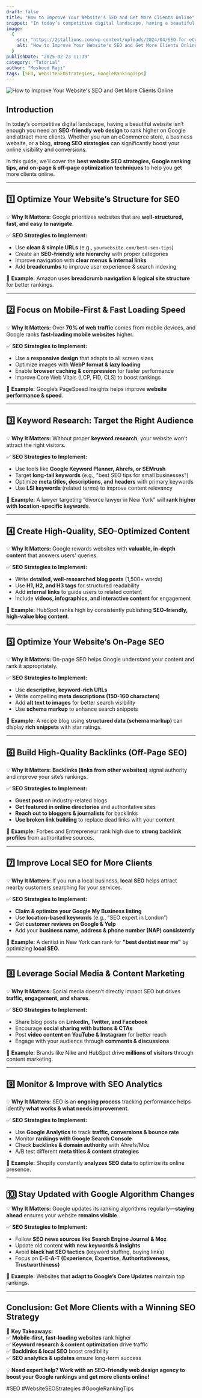 ```yaml
---
draft: false
title: "How to Improve Your Website's SEO and Get More Clients Online"
snippet: "In today’s competitive digital landscape, having a beautiful website isn’t enough—you need an SEO-friendly web design to rank higher on Google and attract more clients. Whether you run an eCommerce store, a business website, or a blog, strong SEO strategies can significantly boost your online visibility and conversions."
image:
  {
    src: "https://2stallions.com/wp-content/uploads/2024/04/SEO-for-eCommerce-How-to-Drive-More-Traffic-and-Sales-to-Your-Online-Store-min-1.png",
    alt: "How to Improve Your Website's SEO and Get More Clients Online",
  }
publishDate: "2025-02-23 11:39"
category: "Tutorial"
author: "Moshood Raji"
tags: [SEO, WebsiteSEOStrategies, GoogleRankingTips]
---
```


![How to Improve Your Website's SEO and Get More Clients Online](https://2stallions.com/wp-content/uploads/2024/04/SEO-for-eCommerce-How-to-Drive-More-Traffic-and-Sales-to-Your-Online-Store-min-1.png)

## **Introduction**

In today’s competitive digital landscape, having a beautiful website isn’t enough you need an **SEO-friendly web design** to rank higher on Google and attract more clients. Whether you run an eCommerce store, a business website, or a blog, **strong SEO strategies** can significantly boost your online visibility and conversions.

In this guide, we’ll cover the **best website SEO strategies, Google ranking tips, and on-page & off-page optimization techniques** to help you get more clients online.

---

## **1️⃣ Optimize Your Website’s Structure for SEO**

💡 **Why It Matters:** Google prioritizes websites that are **well-structured, fast, and easy to navigate**.

✅ **SEO Strategies to Implement:**

- Use **clean & simple URLs** (e.g., `yourwebsite.com/best-seo-tips`)
- Create an **SEO-friendly site hierarchy** with proper categories
- Improve navigation with **clear menus & internal links**
- Add **breadcrumbs** to improve user experience & search indexing

🎯 **Example:** Amazon uses **breadcrumb navigation & logical site structure** for better rankings.

---

## **2️⃣ Focus on Mobile-First & Fast Loading Speed**

💡 **Why It Matters:** Over **70% of web traffic** comes from mobile devices, and Google ranks **fast-loading mobile websites** higher.

✅ **SEO Strategies to Implement:**

- Use a **responsive design** that adapts to all screen sizes
- Optimize images with **WebP format & lazy loading**
- Enable **browser caching & compression** for faster performance
- Improve Core Web Vitals (LCP, FID, CLS) to boost rankings

🎯 **Example:** Google’s PageSpeed Insights helps improve **website performance & speed**.

---

## **3️⃣ Keyword Research: Target the Right Audience**

💡 **Why It Matters:** Without proper **keyword research**, your website won’t attract the right visitors.

✅ **SEO Strategies to Implement:**

- Use tools like **Google Keyword Planner, Ahrefs, or SEMrush**
- Target **long-tail keywords** (e.g., "best SEO tips for small businesses")
- Optimize **meta titles, descriptions, and headers** with primary keywords
- Use **LSI keywords** (related terms) to improve content relevancy

🎯 **Example:** A lawyer targeting “divorce lawyer in New York” will **rank higher with location-specific keywords**.

---

## **4️⃣ Create High-Quality, SEO-Optimized Content**

💡 **Why It Matters:** Google rewards websites with **valuable, in-depth content** that answers users' queries.

✅ **SEO Strategies to Implement:**

- Write **detailed, well-researched blog posts** (1,500+ words)
- Use **H1, H2, and H3 tags** for structured readability
- Add **internal links** to guide users to related content
- Include **videos, infographics, and interactive content** for engagement

🎯 **Example:** HubSpot ranks high by consistently publishing **SEO-friendly, high-value blog content**.

---

## **5️⃣ Optimize Your Website’s On-Page SEO**

💡 **Why It Matters:** On-page SEO helps Google understand your content and rank it appropriately.

✅ **SEO Strategies to Implement:**

- Use **descriptive, keyword-rich URLs**
- Write compelling **meta descriptions (150-160 characters)**
- Add **alt text to images** for better search visibility
- Use **schema markup** to enhance search snippets

🎯 **Example:** A recipe blog using **structured data (schema markup)** can display **rich snippets** with star ratings.

---

## **6️⃣ Build High-Quality Backlinks (Off-Page SEO)**

💡 **Why It Matters:** **Backlinks (links from other websites)** signal authority and improve your site’s rankings.

✅ **SEO Strategies to Implement:**

- **Guest post** on industry-related blogs
- **Get featured in online directories** and authoritative sites
- **Reach out to bloggers & journalists** for backlinks
- **Use broken link building** to replace dead links with your content

🎯 **Example:** Forbes and Entrepreneur rank high due to **strong backlink profiles** from authoritative sources.

---

## **7️⃣ Improve Local SEO for More Clients**

💡 **Why It Matters:** If you run a local business, **local SEO** helps attract nearby customers searching for your services.

✅ **SEO Strategies to Implement:**

- **Claim & optimize your Google My Business listing**
- Use **location-based keywords** (e.g., “SEO expert in London”)
- Get **customer reviews on Google & Yelp**
- Add your **business name, address & phone number (NAP) consistently**

🎯 **Example:** A dentist in New York can rank for **"best dentist near me"** by optimizing **local SEO**.

---

## **8️⃣ Leverage Social Media & Content Marketing**

💡 **Why It Matters:** Social media doesn’t directly impact SEO but drives **traffic, engagement, and shares**.

✅ **SEO Strategies to Implement:**

- Share blog posts on **LinkedIn, Twitter, and Facebook**
- Encourage **social sharing with buttons & CTAs**
- Post **video content on YouTube & Instagram** for better reach
- Engage with your audience through **comments & discussions**

🎯 **Example:** Brands like Nike and HubSpot drive **millions of visitors** through content marketing.

---

## **9️⃣ Monitor & Improve with SEO Analytics**

💡 **Why It Matters:** SEO is an **ongoing process** tracking performance helps identify **what works & what needs improvement**.

✅ **SEO Strategies to Implement:**

- Use **Google Analytics** to track **traffic, conversions & bounce rate**
- Monitor **rankings with Google Search Console**
- Check **backlinks & domain authority** with Ahrefs/Moz
- A/B test different **meta titles & content strategies**

🎯 **Example:** Shopify constantly **analyzes SEO data** to optimize its online presence.

---

## **🔟 Stay Updated with Google Algorithm Changes**

💡 **Why It Matters:** Google updates its ranking algorithms regularly—**staying ahead** ensures your website **remains visible**.

✅ **SEO Strategies to Implement:**

- Follow **SEO news sources like Search Engine Journal & Moz**
- Update old content **with new keywords & insights**
- Avoid **black hat SEO tactics** (keyword stuffing, buying links)
- Focus on **E-E-A-T (Experience, Expertise, Authoritativeness, Trustworthiness)**

🎯 **Example:** Websites that **adapt to Google’s Core Updates** maintain top rankings.

---

## **Conclusion: Get More Clients with a Winning SEO Strategy**

🚀 **Key Takeaways:**  
✅ **Mobile-first, fast-loading websites** rank higher  
✅ **Keyword research & content optimization** drive traffic  
✅ **Backlinks & local SEO** boost credibility  
✅ **SEO analytics & updates** ensure long-term success

💡 **Need expert help? Work with an SEO-friendly web design agency to boost your Google rankings and get more clients online!**

#SEO #WebsiteSEOStrategies #GoogleRankingTips
